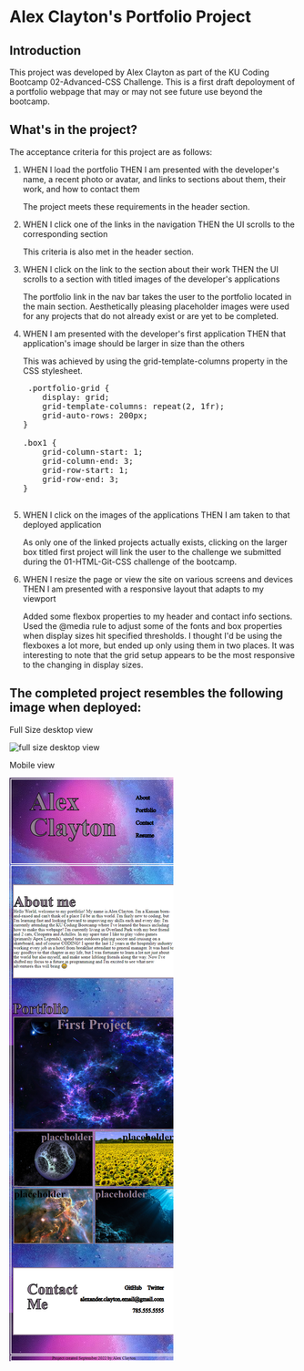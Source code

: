 
# Alex Clayton's Portfolio Project

## Introduction
This project was developed by Alex Clayton as part of the KU Coding Bootcamp 02-Advanced-CSS Challenge.  This is a first draft depoloyment of a portfolio webpage that may or may not see future use beyond the bootcamp.  

## What's in the project?
The acceptance criteria for this project are as follows:

1.  WHEN I load the portfolio
    THEN I am presented with the developer's name, a recent photo or avatar, and links to sections about them, their work, and how to contact them

    The project meets these requirements in the header section.

2.  WHEN I click one of the links in the navigation
    THEN the UI scrolls to the corresponding section

    This criteria is also met in the header section.

3.  WHEN I click on the link to the section about their work
    THEN the UI scrolls to a section with titled images of the developer's applications

    The portfolio link in the nav bar takes the user to the portfolio located in the main section.  Aesthetically pleasing placeholder images were used for any projects that do not already exist or are yet to be completed.

4.  WHEN I am presented with the developer's first application
    THEN that application's image should be larger in size than the others

    This was achieved by using the grid-template-columns property in the CSS stylesheet.
    <pre> .portfolio-grid {
        display: grid;
        grid-template-columns: repeat(2, 1fr);
        grid-auto-rows: 200px;
    }
    
    .box1 {
        grid-column-start: 1;
        grid-column-end: 3;
        grid-row-start: 1;
        grid-row-end: 3;
    }

5.  WHEN I click on the images of the applications
    THEN I am taken to that deployed application

    As only one of the linked projects actually exists, clicking on the larger box titled first project will link the user to the challenge we submitted during the 01-HTML-Git-CSS challenge of the bootcamp.

6.  WHEN I resize the page or view the site on various screens and devices
    THEN I am presented with a responsive layout that adapts to my viewport

    Added some flexbox properties to my header and contact info sections.  Used the @media rule to adjust some of the fonts and box properties when display sizes hit specified thresholds.  I thought I'd be using the flexboxes a lot more, but ended up only using them in two places.  It was interesting to note that the grid setup appears to be the most responsive to the changing in display sizes.

## The completed project resembles the following image when deployed:

Full Size desktop view

![full size desktop view](./assets/images/full-size-screenshot.png)

Mobile view

![600px width mobile view](./assets/images/mobile-screenshot.png)


